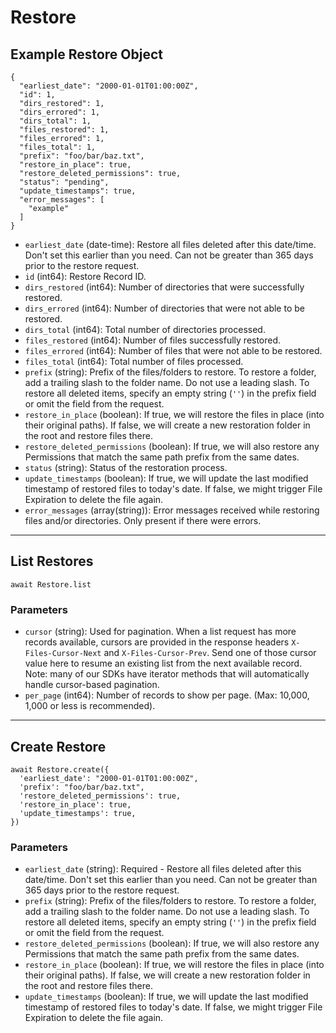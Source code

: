 # Restore

## Example Restore Object

```
{
  "earliest_date": "2000-01-01T01:00:00Z",
  "id": 1,
  "dirs_restored": 1,
  "dirs_errored": 1,
  "dirs_total": 1,
  "files_restored": 1,
  "files_errored": 1,
  "files_total": 1,
  "prefix": "foo/bar/baz.txt",
  "restore_in_place": true,
  "restore_deleted_permissions": true,
  "status": "pending",
  "update_timestamps": true,
  "error_messages": [
    "example"
  ]
}
```

* `earliest_date` (date-time): Restore all files deleted after this date/time. Don't set this earlier than you need. Can not be greater than 365 days prior to the restore request.
* `id` (int64): Restore Record ID.
* `dirs_restored` (int64): Number of directories that were successfully restored.
* `dirs_errored` (int64): Number of directories that were not able to be restored.
* `dirs_total` (int64): Total number of directories processed.
* `files_restored` (int64): Number of files successfully restored.
* `files_errored` (int64): Number of files that were not able to be restored.
* `files_total` (int64): Total number of files processed.
* `prefix` (string): Prefix of the files/folders to restore. To restore a folder, add a trailing slash to the folder name. Do not use a leading slash. To restore all deleted items, specify an empty string (`''`) in the prefix field or omit the field from the request.
* `restore_in_place` (boolean): If true, we will restore the files in place (into their original paths). If false, we will create a new restoration folder in the root and restore files there.
* `restore_deleted_permissions` (boolean): If true, we will also restore any Permissions that match the same path prefix from the same dates.
* `status` (string): Status of the restoration process.
* `update_timestamps` (boolean): If true, we will update the last modified timestamp of restored files to today's date. If false, we might trigger File Expiration to delete the file again.
* `error_messages` (array(string)): Error messages received while restoring files and/or directories. Only present if there were errors.

---

## List Restores

```
await Restore.list
```


### Parameters

* `cursor` (string): Used for pagination.  When a list request has more records available, cursors are provided in the response headers `X-Files-Cursor-Next` and `X-Files-Cursor-Prev`.  Send one of those cursor value here to resume an existing list from the next available record.  Note: many of our SDKs have iterator methods that will automatically handle cursor-based pagination.
* `per_page` (int64): Number of records to show per page.  (Max: 10,000, 1,000 or less is recommended).

---

## Create Restore

```
await Restore.create({
  'earliest_date': "2000-01-01T01:00:00Z",
  'prefix': "foo/bar/baz.txt",
  'restore_deleted_permissions': true,
  'restore_in_place': true,
  'update_timestamps': true,
})
```


### Parameters

* `earliest_date` (string): Required - Restore all files deleted after this date/time. Don't set this earlier than you need. Can not be greater than 365 days prior to the restore request.
* `prefix` (string): Prefix of the files/folders to restore. To restore a folder, add a trailing slash to the folder name. Do not use a leading slash. To restore all deleted items, specify an empty string (`''`) in the prefix field or omit the field from the request.
* `restore_deleted_permissions` (boolean): If true, we will also restore any Permissions that match the same path prefix from the same dates.
* `restore_in_place` (boolean): If true, we will restore the files in place (into their original paths). If false, we will create a new restoration folder in the root and restore files there.
* `update_timestamps` (boolean): If true, we will update the last modified timestamp of restored files to today's date. If false, we might trigger File Expiration to delete the file again.
